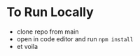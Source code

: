 # To Run Locally 
  - clone repo from main
  - open in code editor and run `npm install`
  - et voila
